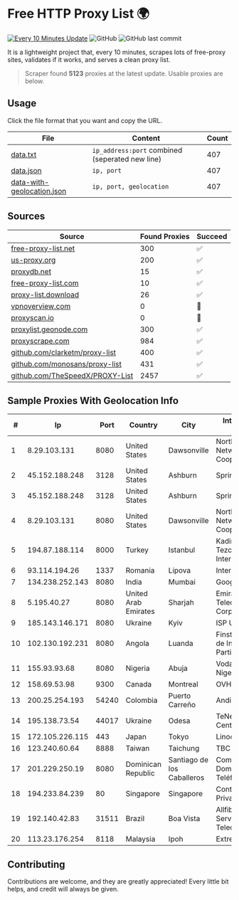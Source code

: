 
# Free HTTP Proxy List 🌍

[![Every 10 Minutes Update](https://github.com/mertguvencli/http-proxy-list/actions/workflows/main.yml/badge.svg?branch=main)](https://github.com/mertguvencli/http-proxy-list/actions/workflows/main.yml)
![GitHub](https://img.shields.io/github/license/mertguvencli/http-proxy-list)
![GitHub last commit](https://img.shields.io/github/last-commit/mertguvencli/http-proxy-list)

It is a lightweight project that, every 10 minutes, scrapes lots of free-proxy sites, validates if it works, and serves a clean proxy list.


> Scraper found **5123** proxies at the latest update. Usable proxies are below.

## Usage

Click the file format that you want and copy the URL.


|File|Content|Count|
|----|-------|-----|
|[data.txt](https://raw.githubusercontent.com/mertguvencli/http-proxy-list/main/proxy-list/data.txt)|`ip_address:port` combined (seperated new line)|407|
|[data.json](https://raw.githubusercontent.com/mertguvencli/http-proxy-list/main/proxy-list/data.json)|`ip, port`|407|
|[data-with-geolocation.json](https://raw.githubusercontent.com/mertguvencli/http-proxy-list/main/proxy-list/data-with-geolocation.json)|`ip, port, geolocation`|407|

## Sources

|Source|Found Proxies|Succeed|
|------|-------------|-------|
|[free-proxy-list.net](https://free-proxy-list.net)|300|✅|
|[us-proxy.org](https://www.us-proxy.org)|200|✅|
|[proxydb.net](http://proxydb.net)|15|✅|
|[free-proxy-list.com](https://free-proxy-list.com/?page=&port=&type%5B%5D=http&type%5B%5D=https&up_time=0&search=Search)|10|✅|
|[proxy-list.download](https://www.proxy-list.download/HTTP)|26|✅|
|[vpnoverview.com](https://vpnoverview.com/privacy/anonymous-browsing/free-proxy-servers)|0|🚫|
|[proxyscan.io](https://www.proxyscan.io)|0|🚫|
|[proxylist.geonode.com](https://proxylist.geonode.com/api/proxy-list?limit=300&page=1&sort_by=lastChecked&sort_type=desc&protocols=http,https)|300|✅|
|[proxyscrape.com](https://api.proxyscrape.com/v2/?request=displayproxies&protocol=http&timeout=10000&country=all&ssl=all&anonymity=all)|984|✅|
|[github.com/clarketm/proxy-list](https://raw.githubusercontent.com/clarketm/proxy-list/master/proxy-list-raw.txt)|400|✅|
|[github.com/monosans/proxy-list](https://raw.githubusercontent.com/monosans/proxy-list/main/proxies/http.txt)|431|✅|
|[github.com/TheSpeedX/PROXY-List](https://raw.githubusercontent.com/TheSpeedX/PROXY-List/master/http.txt)|2457|✅|


## Sample Proxies With Geolocation Info

|#|Ip|Port|Country|City|Internet Service Provider|
|-|--|----|-------|----|-------------------------|
|1|8.29.103.131|8080|United States|Dawsonville|North Georgia Network Cooperative, Inc|
|2|45.152.188.248|3128|United States|Ashburn|Sprint|
|3|45.152.188.248|3128|United States|Ashburn|Sprint|
|4|8.29.103.131|8080|United States|Dawsonville|North Georgia Network Cooperative, Inc|
|5|194.87.188.114|8000|Turkey|Istanbul|Kadir Huseyin Tezcan Nosspeed Internet Teknolojileri|
|6|93.114.194.26|1337|Romania|Lipova|Interkvm Host SRL|
|7|134.238.252.143|8080|India|Mumbai|Google LLC|
|8|5.195.40.27|8080|United Arab Emirates|Sharjah|Emirates Telecommunications Corporation|
|9|185.143.146.171|8080|Ukraine|Kyiv|ISP UTELS|
|10|102.130.192.231|8080|Angola|Luanda|Finstar - Sociedade de Investimento e Participacoes S.A|
|11|155.93.93.68|8080|Nigeria|Abuja|Vodacom Business Nigeria|
|12|158.69.53.98|9300|Canada|Montreal|OVH SAS|
|13|200.25.254.193|54240|Colombia|Puerto Carreño|Andinet ON Line|
|14|195.138.73.54|44017|Ukraine|Odesa|TeNeT Networking Centre|
|15|172.105.226.115|443|Japan|Tokyo|Linode, LLC|
|16|123.240.60.64|8888|Taiwan|Taichung|TBC|
|17|201.229.250.19|8080|Dominican Republic|Santiago de los Caballeros|Compañía Dominicana de Teléfonos S. A.|
|18|194.233.84.239|80|Singapore|Singapore|Contabo Asia Private Limited|
|19|192.140.42.83|31511|Brazil|Boa Vista|Allfiber Telecom Serviços de Telecomunicações|
|20|113.23.176.254|8118|Malaysia|Ipoh|Extreme Broadband|



## Contributing

Contributions are welcome, and they are greatly appreciated! Every
little bit helps, and credit will always be given.

